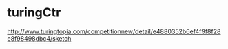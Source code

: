 # turingCtr
http://www.turingtopia.com/competitionnew/detail/e4880352b6ef4f9f8f28e8f98498dbc4/sketch
